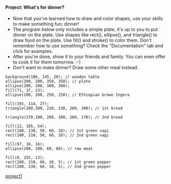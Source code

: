 #### Project: What's for dinner?

- Now that you've learned how to draw and color shapes, use your skills to make something fun: dinner!
- The program below only includes a simple plate, it's up to you to put dinner on the plate. Use shapes like rect(), ellipse(), and triangle() to draw food on the plate. Use fill() and stroke() to color them. Don't remember how to use something? Check the "Documentation" tab and click for examples.
- After you're done, show it to your friends and family. You can even offer to cook it for them tomorrow. :-)
- Don't want to make dinner? Draw some other meal instead.



```
background(186, 145, 20); // wooden table
ellipse(200, 200, 350, 350); // plate
ellipse(200, 200, 300, 300);
fill(71, 37, 13);
ellipse(200, 200, 250, 250); // Ethiopian brown Ingera

fill(191, 114, 27);
triangle(200,300, 220, 230, 260, 300); // 1st bread 

triangle(270,100, 200, 100, 260, 170); // 2nd bread

fill(12, 105, 54);
rect(100, 130, 50, 60, 10); // 1st green vagi
rect(100, 210, 50, 60, 10); // 2nd green vagi

fill(97, 16, 16);
ellipse(200, 200, 60, 60); // row meat

fill(0, 255, 13);
rect(260, 210, 60, 10, 5); // 1st green pepper
rect(260, 230, 60, 10, 5); // 2nd green pepper
```

[project1](project1.png)